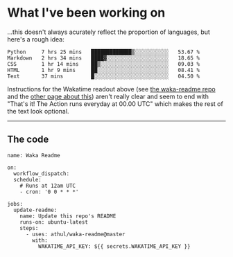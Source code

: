 # What I've been working on

…this doesn't always acurately reflect the proportion of languages, but here's a rough idea:

<!--START_SECTION:waka-->
```text
Python     7 hrs 25 mins   █████████████▒░░░░░░░░░░░   53.67 % 
Markdown   2 hrs 34 mins   ████▓░░░░░░░░░░░░░░░░░░░░   18.65 % 
CSS        1 hr 14 mins    ██▒░░░░░░░░░░░░░░░░░░░░░░   09.03 % 
HTML       1 hr 9 mins     ██░░░░░░░░░░░░░░░░░░░░░░░   08.41 % 
Text       37 mins         █░░░░░░░░░░░░░░░░░░░░░░░░   04.50 % 
```
<!--END_SECTION:waka-->

Instructions for the Wakatime readout above (see [the waka-readme repo](https://github.com/athul/waka-readme) and the [other page about this](https://github.com/marketplace/actions/waka-readme)) aren't really clear and seem to end with "That's it! The Action runs everyday at 00.00 UTC" which makes the rest of the text look optional.

---

## The code

```
name: Waka Readme

on:
  workflow_dispatch:
  schedule:
    # Runs at 12am UTC
    - cron: '0 0 * * *'

jobs:
  update-readme:
    name: Update this repo's README
    runs-on: ubuntu-latest
    steps:
      - uses: athul/waka-readme@master
        with:
          WAKATIME_API_KEY: ${{ secrets.WAKATIME_API_KEY }}
```
